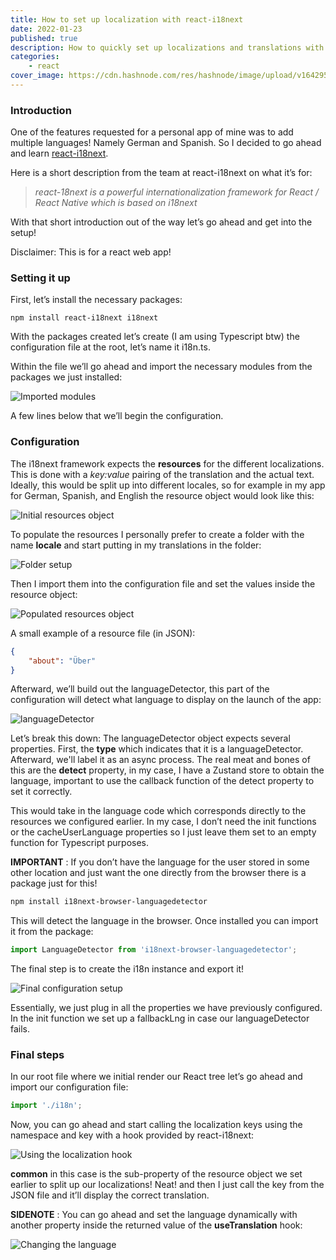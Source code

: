 ```yaml
---
title: How to set up localization with react-i18next
date: 2022-01-23
published: true
description: How to quickly set up localizations and translations with react-i18next and i18next framework in a React web application using hooks.
categories:
    - react
cover_image: https://cdn.hashnode.com/res/hashnode/image/upload/v1642957781512/XSglqhZVW.jpeg
---
```


### Introduction

One of the features requested for a personal app of mine was to add multiple languages! Namely German and Spanish. So I decided to go ahead and learn [react-i18next](https://react.i18next.com/).

Here is a short description from the team at react-i18next on what it’s for:

> _react-18next is a powerful internationalization framework for React / React Native which is based on i18next_

With that short introduction out of the way let’s go ahead and get into the setup!

Disclaimer: This is for a react web app!

### Setting it up

First, let’s install the necessary packages:

```
npm install react-i18next i18next
```

With the packages created let’s create (I am using Typescript btw) the configuration file at the root, let’s name it i18n.ts.

Within the file we’ll go ahead and import the necessary modules from the packages we just installed:

![Imported modules](https://cdn.hashnode.com/res/hashnode/image/upload/v1642957783009/ZTRPTYAaGt.png)

A few lines below that we’ll begin the configuration.

### Configuration

The i18next framework expects the **resources** for the different localizations. This is done with a _key:value_ pairing of the translation and the actual text. Ideally, this would be split up into different locales, so for example in my app for German, Spanish, and English the resource object would look like this:

![Initial resources object](https://cdn.hashnode.com/res/hashnode/image/upload/v1642957784359/eFghK3c_d.png)

To populate the resources I personally prefer to create a folder with the name **locale** and start putting in my translations in the folder:

![Folder setup](https://cdn.hashnode.com/res/hashnode/image/upload/v1642957785684/daO2ZOi74.png)

Then I import them into the configuration file and set the values inside the resource object:

![Populated resources object](https://cdn.hashnode.com/res/hashnode/image/upload/v1642957787019/VVC0Okwqe.png)

A small example of a resource file (in JSON):

```json
{
	"about": "Über"
}
```

Afterward, we’ll build out the languageDetector, this part of the configuration will detect what language to display on the launch of the app:

![languageDetector](https://cdn.hashnode.com/res/hashnode/image/upload/v1642957788438/PqhaetuFK.png)

Let’s break this down: The languageDetector object expects several properties. First, the **type** which indicates that it is a languageDetector. Afterward, we'll label it as an async process. The real meat and bones of this are the **detect** property, in my case, I have a Zustand store to obtain the language, important to use the callback function of the detect property to set it correctly.

This would take in the language code which corresponds directly to the resources we configured earlier. In my case, I don’t need the init functions or the cacheUserLanguage properties so I just leave them set to an empty function for Typescript purposes.

**IMPORTANT** : If you don’t have the language for the user stored in some other location and just want the one directly from the browser there is a package just for this!

```bash
npm install i18next-browser-languagedetector
```

This will detect the language in the browser. Once installed you can import it from the package:

```js
import LanguageDetector from 'i18next-browser-languagedetector';
```

The final step is to create the i18n instance and export it!

![Final configuration setup](https://cdn.hashnode.com/res/hashnode/image/upload/v1642957789822/DsSkOzhs7.png)

Essentially, we just plug in all the properties we have previously configured. In the init function we set up a fallbackLng in case our languageDetector fails.

### Final steps

In our root file where we initial render our React tree let’s go ahead and import our configuration file:

```js
import './i18n';
```

Now, you can go ahead and start calling the localization keys using the namespace and key with a hook provided by react-i18next:

![Using the localization hook](https://cdn.hashnode.com/res/hashnode/image/upload/v1642957791257/VxdxakGsG.png)

**common** in this case is the sub-property of the resource object we set earlier to split up our localizations! Neat! and then I just call the key from the JSON file and it’ll display the correct translation.

**SIDENOTE** : You can go ahead and set the language dynamically with another property inside the returned value of the **useTranslation** hook:

![Changing the language](https://cdn.hashnode.com/res/hashnode/image/upload/v1642957792740/tSiUC0H9F.png)
